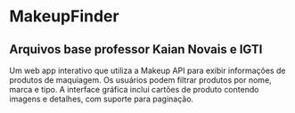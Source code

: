 # MakeupFinder
## Arquivos base professor Kaian Novais e IGTI

Um web app interativo que utiliza a Makeup API para exibir informações de produtos de maquiagem. 
Os usuários podem filtrar produtos por nome, marca e tipo. 
A interface gráfica inclui cartões de produto contendo imagens e detalhes, com suporte para paginação.